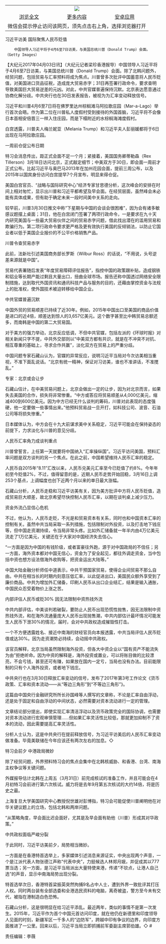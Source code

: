 

<table>
  <tr>
    <td align="center" colspan="3">
      <a href="https://github.com/ogate/ogate/blob/master/README.md"><img src="https://cloud.githubusercontent.com/assets/11880933/13434984/f430fae2-e012-11e5-814f-c2df1e82b247.jpg"/></a>
    </td>
  </tr>
  <tr>
    <td align="center">
      <a href="https://s3.ap-south-1.amazonaws.com/ogatem/oGate.htm?c815864&from=oNote">浏览全文</a>
    </td>
    <td align="center">
      <a href="https://s3.ap-south-1.amazonaws.com/ogatem/oGate.htm?from=oNote">更多内容</a>
    </td>
    <td align="center">
      <a href="https://raw.githubusercontent.com/ogate/up/master/ogate.apk">安卓应用</a>
    </td>
  </tr>
  <tr>
    <td align="center" colspan="3">
      微信会提示停止访问该网页，须先点击右上角，选择浏览器打开
    </td>
  </tr>
</table>    



习近平访美 国际聚焦人民币贬值






        中国领导人习近平将于4月6至7日访美，与美国总统川普（Donald Trump）会面。（Getty Images）

【大纪元2017年04月03日讯】（大纪元记者梁珍香港报导）中国领导人习近平将于4月6至7日访美，与美国总统川普（Donald Trump）会面。除了北韩问题外，经贸问题，包括贸易与汇率预料将成为焦点。川普曾多次批评中国蓄意将人民币贬值，对美国进口货品征税，造成庞大贸易赤字；31日再签署行政命令，要求查明导致美国巨大贸易逆差的元凶。对此，中共官媒普遍保持沉默。北京表达愿意通过协商化解分歧。中共央行也在30日发表报告，被视为为汇率变动释放信号。


习近平和川普4月6至7日将在佛罗里达州棕榈滩马阿拉歌庄园（Mar-a-Lago）举行首次会晤。作为第二位在川普私人度假村受到接待的外国首脑，习近平将不会像日本首相安倍晋三一样入住庄园，而是下榻附近的水棕榈海滩度假村。


白宫透露，川普夫人梅兰妮亚（Melania Trump）和习近平夫人彭丽媛都将于6日出现在马阿拉歌庄园。


一周前仓促公布日期


特习会消息传出，距正式会面不足一个月；紧接着，美国国务卿蒂勒森（Rex Tillerson）3月18日访问北京，正式敲定细节；中美双方于30日，即会面一周前才正式公布。比起习近平与奥巴马2013年在加州花园会面，提前三周公布，以及2015年以国宾身份访问白宫提早7个月宣布，明显来得仓促。


美国白宫官员、“战略与国际研究中心”经济专家甘思德分析，这次峰会的安排在时间上相对匆忙，显示出川普和习近平都希望及早会面。在经贸层面，虽然峰会未必能有具体成果，但有助于确定未来一段时间美中关系的走向。


较早前，川普3月30日推文中称“下星期与中国的会谈会很困难”，因为会有诸多敏感议题摆上桌面；31日，他在白宫闭门签署了两项行政命令，一是要求在九十天内研究美国与一些最大贸易伙伴之间的贸易赤字问题，借此找出潜在的滥用贸易和欺骗行为。第二项行政命令要求更严格及更有效执行美国的反倾销法，以防止它国业者以低于美国企业报价的不公平价格销售产品。


川普令查贸易赤字


此前，法新社引述美国商务部长罗斯（Wilbur Ross）的话说，“不用说，头号逆差来源就是中国”。


贸易代表署随后发表“年度贸易障碍评估报告”，指控中国的政策跟补贴，造成钢铁和铝业等长期产能过剩且大量出口，扭曲全球市场。报告还称中国透过网络安全限制措施，达到取代外国资讯和通讯科技产品与服务的目的，还藉由掌控资金与法规上的批准权，使外国技术被迫转移给中国企业。


中共官媒普遍沉默


中国外贸的贸易顺差已持续了近30年。例如，2015年中国出口至美国的商品价值是进口的近4倍，顺差达到惊人的3,657亿美元。这个数字甚至比中韩贸易总额还多，而南韩是中国的第二大贸易国。


对于美方的强力举动，北京反应低调，不但中共官媒，包括左派的《环球时报》对相关新闻只字不提，中共外交部则以“中美双方都有共识，就是在不冲突不对抗、相互尊重的基础上，寻求合作共赢”，淡化双方在贸易上的严重分歧。


中国问题专家石藏山认为，官媒的异常反应，说明习近平当局对今次访美相当重视，不准下面乱说话。“北京有统一精神，保证对习访美，谁也不准讲话，不准搅乱。”


专家：北京或会让步


石藏山估计，在中美贸易问题上，北京会做出一定的让步，因为对北京而言，如果失去美国的合作，损失将非常惨重。“中方或答应将贸易顺差从4,000亿美元，缩减400到600亿美元。因为中方已经无什么谈判的筹码，川普对此表现的态度强硬，他一定要做一些事情出来。”他预料贸易战一旦开打，如科技公司、波音、石油公司等将损失惨重。”


日本媒体认为，中方会在十九大前谋求美中关系稳定，习近平可能会在保持姿态的前提下，力求淡化与川普的意见分歧。


人民币汇率角力成谈判重点


川普曾誓言，上任第一天就要将中国纳入“汇率操纵国”。习近平访问美国，预料汇率问题是双方谈判的另一个焦点。在此之前，中国希望维持人民币汇率的稳定。


人民币自2015年“8.11”汇改以来，人民币兑美元汇率至今已贬值了约8%。今年年初至今贬值2%，不过，值得留意的是，近期人民币走势开始回稳，3月16日上调253个基点，上调幅度也创下近两个月以来的单日最大涨幅。


石藏山分析，人民币走稳和习近平访美有关，因为美方批评中方将人民币贬值，造成贸易巨大顺差，故北京希望尽快控制人民币汇率，以期在谈判桌上减少压力。


资金外流凸显信心危机


不过，他认为，人民币走贬，不光是和贸易资本有关系，同时也和中国资本汇率的控制有关。虽然中共当局采取一系列措施，包括限制对外投资，以及打击地下钱庄等，但中国走资潮持续，令当局非常头疼。比如外汇储备就一年半内由4万亿美元流走了1万亿美元，关键还在于大家对中国经济失去信心。


“一方面是因为中国的有钱阶级，或者富豪往外跑，源于对中国政局的不信任；另一方面，海外资本都对中国无信心，资金为了安全起见，都往外调走资金，当中包括中资也想方设法借海外收购等，把资金运出大陆等。”


中国大陆金融分析师任中道表示，中共干预国家贸易，使得企业间贸易不那么自由。中共在相当长的时期内刻意压低汇率，以此促进出口，美国民众额外享受到了廉价商品。中共为增加外汇储备，印刷人民币从出口企业结汇，结果是输入通胀，中国民众忍受着物价上涨之苦。


内部评估人民币或贬30% 因无法限制中资热钱外流


中共内部评估，中美谈判若破裂，要防止人民币出现恐慌性抛售，因无法限制中资热钱外流，和在海外流通量庞大人民币出现抛售潮，中共内部估计最坏情况可能发生人民币下泄30%的情况，届时，会对中共政权造成摧毁性打击。


一个不方便透露姓名、接近中南海的财经官员向本报透露，中共当局评估人民币贬值或达30%。因为走资潮势必持续，会动摇中共政权。


该官员解释，北京当局虽然限制海外投资，但各大中资企业以“国有资产不能流失为由”拒绝听命。因为中资的解释是，海外投资或置业，可以将账目做的比较漂亮，不会亏钱，甚至还可有赚，如果放在国内一定亏，当局也没有办法。目前能限制的只有个人海外投资，或者地下钱庄。


中共央行也在3月30日释放汇率变动的信号，发布了2017年第3号工作论文《货币政策、汇率和资本流动——从“等边三角形”到“不等边三角形”》。


这篇由中国央行金融研究所所长孙国峰等人撰写的文章称，不论是汇率自由浮动，还是处于固定和自由浮动的中间状态，必然需要对资本流动进行一定的管理。


文章结论部分提出，即使实现汇率清洁浮动以及货币政策完全的国际协调，也需要对资本流动进行宏观审慎管理……但如果汇率灵活性比较低，那就更加抑制不了资本的流动，因此需要提高汇率灵活性。


分析人士认为，这是中共央行在提前释放信号，为习近平访美后的人民币汇率变动做准备。毕竟美联储在今年应该还有两次左右的加息。◇


特习会前夕 中港政局微妙


除了经贸问题，外界预料特习会的焦点会集中在北韩核威胁、和香港、台湾、南海主权争议等关键问题。


外媒报导估计北韩在上周五（3月31日）前完成核试的准备工作，并且可能会在4月初特习会前进行第六次核试。威力将是去年9月第五次核试的大约14倍，将是历史之最。


上海复旦大学美国研究中心教授倪世雄对彭博指，特习会可能促使川普阐明他在对华关键议题上的立场，包括北韩和两岸问题。


“从策略角度，早会面比迟会面好，尤其是及早会面有助他（川普）形成其对华政策。”


中共政权面临严峻分裂


于此同时，习近平访美前夕，局势相当微妙。


一方面是在香港特首选举上，多家媒体引述消息来源证实，中央出现两个声音，一个是江派代表人物张德江声称“代表中央”，力挺候选人林郑月娥，并促成其以777票当选；另一方面，是习近平当局派出大量特使来港，传递“不钦点，让港人自己选”的声音，显示中南海局势出现分裂。


特首选举次日，香港特首梁振英突然拘捕9名占中人士，遭到外界一致批评其打压人权。同时两台装有全部选委和全港选民资料的电脑，离奇被盗，警方至今未有交代，被指在港制造白色恐怖。


石藏山分析，这是很明显在给习近平添乱。最近两年，类似的事情不是第一次发生。2015年，习近平作为首个中国元首访问印度，就在他仍在新德里和印度领导人见面的时刻，新疆军区一千多人的“边防军”，跨越中印有争议的边界，向印度方面推进了一公里。回来以后，习近平当局立即抓捕前军委副主席郭伯雄。◇ #


责任编辑：李薇



